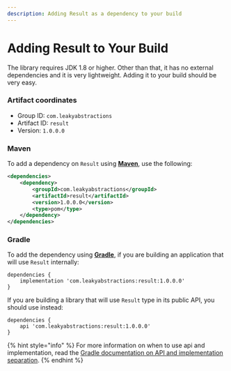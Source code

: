 ```yaml
---
description: Adding Result as a dependency to your build
---
```


# Adding Result to Your Build

The library requires JDK 1.8 or higher. Other than that, it has no external dependencies and it is very lightweight. Adding it to your build should be very easy.

### Artifact coordinates

* Group ID: `com.leakyabstractions`
* Artifact ID: `result`
* Version: `1.0.0.0`

### Maven

To add a dependency on `Result` using [**Maven**](https://maven.apache.org/), use the following:

```xml
<dependencies>
    <dependency>
        <groupId>com.leakyabstractions</groupId>
        <artifactId>result</artifactId>
        <version>1.0.0.0</version>
        <type>pom</type>
    </dependency>
</dependencies>
```

### Gradle

To add the dependency using [**Gradle**](https://gradle.org/), if you are building an application that will use `Result` internally:

```
dependencies {
    implementation 'com.leakyabstractions:result:1.0.0.0'
}
```

If you are building a library that will use `Result` type in its public API, you should use instead:

```
dependencies {
    api 'com.leakyabstractions:result:1.0.0.0'
}
```

{% hint style="info" %}
For more information on when to use api and implementation, read the [Gradle documentation on API and implementation separation](https://docs.gradle.org/current/userguide/java\_library\_plugin.html#sec:java\_library\_separation).
{% endhint %}
